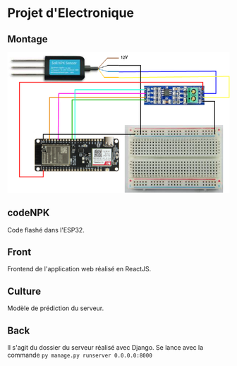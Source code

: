 # Projet d'Electronique

## Montage
<p style = "text-align: center;"><img src = "./ESP32.png" alt = "Photo du montage" /></p>

## codeNPK
Code flashé dans l'ESP32.

## Front
Frontend de l'application web réalisé en ReactJS.

## Culture
Modèle de prédiction du serveur.

## Back
Il s'agit du dossier du serveur réalisé avec Django.
Se lance avec la commande `py manage.py runserver 0.0.0.0:8000`
